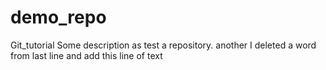 # demo_repo
Git_tutorial
Some description as test a repository.
another 
I deleted a word from last line and add this line of text

